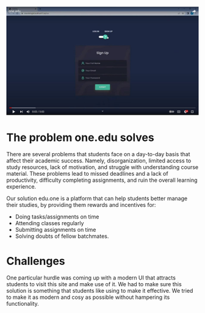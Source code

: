 [![Watch the video](https://github.com/TheCleverIdiott/one.edu/blob/master/videopreview.jpg)](https://youtu.be/tz962W-xpQ4)


# The problem one.edu solves
There are several problems that students face on a day-to-day basis that affect their academic success.
Namely, disorganization, limited access to study resources, lack of motivation, and struggle with understanding course material. These problems lead to missed deadlines and a lack of productivity, difficulty completing assignments, and ruin the overall learning experience.

Our solution edu.one is a platform that can help students better manage their studies, by providing them rewards and incentives for:
- Doing tasks/assignments on time
- Attending classes regularly
- Submitting assignments on time
- Solving doubts of fellow batchmates.

# Challenges
One particular hurdle was coming up with a modern UI that attracts students to visit this site and make use of it. We had to make sure this solution is something that students like using to make it effective. We tried to make it as modern and cosy as possible without hampering its functionality.
